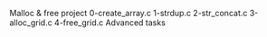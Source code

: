 Malloc & free project
0-create_array.c
1-strdup.c
2-str_concat.c
3-alloc_grid.c
4-free_grid.c
Advanced tasks
